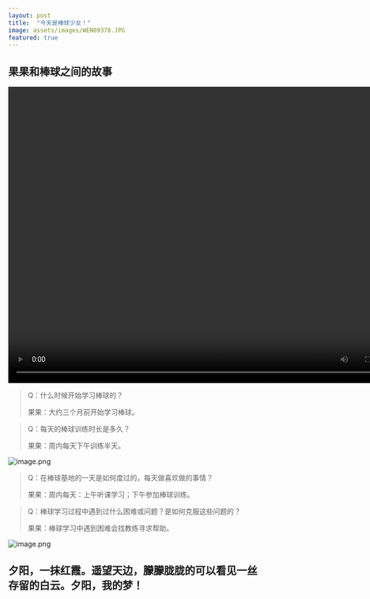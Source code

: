 ```yaml
---
layout: post
title:  "今天是棒球少女！"
image: assets/images/WEN09378.JPG
featured: true
---
```


## 果果和棒球之间的故事

<video src="../assets/果果教姐姐打棒球.mp4" width="800px" height="600px" controls="controls"></video>


> Q：什么时候开始学习棒球的？
> 
> 果果：大约三个月前开始学习棒球。

> Q：每天的棒球训练时长是多久？
> 
> 果果：周内每天下午训练半天。

![image.png](https://i.loli.net/2021/03/15/sRZNzXb98AGLD7l.png)

> Q：在棒球基地的一天是如何度过的，每天做喜欢做的事情？
> 
> 果果：周内每天：上午听课学习；下午参加棒球训练。

> Q：棒球学习过程中遇到过什么困难或问题？是如何克服这些问题的？
> 
> 果果：棒球学习中遇到困难会找教练寻求帮助。

![image.png](https://i.loli.net/2021/03/15/vpl8z2YnL6IGkST.png)



## 夕阳，一抹红霞。遥望天边，朦朦胧胧的可以看见一丝存留的白云。夕阳，我的梦！

